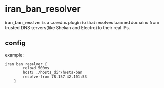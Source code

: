 # iran_ban_resolver
iran_ban_resolver is a coredns plugin to that resolves banned domains from trusted DNS servers(like Shekan and Electro) to their real IPs.

## config
example:
```
iran_ban_resolver {
        reload 500ms
        hosts ./hosts_dir/hosts-ban
        resolve-from 78.157.42.101:53
    }
```